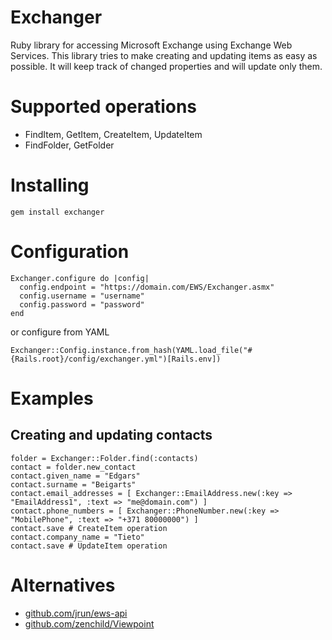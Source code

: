 Exchanger
=========

Ruby library for accessing Microsoft Exchange using Exchange Web Services.
This library tries to make creating and updating items as easy as possible.
It will keep track of changed properties and will update only them.

Supported operations
====================

* FindItem, GetItem, CreateItem, UpdateItem
* FindFolder, GetFolder


Installing
==========

    gem install exchanger

Configuration
=============

    Exchanger.configure do |config|
      config.endpoint = "https://domain.com/EWS/Exchanger.asmx"
      config.username = "username"
      config.password = "password"
    end

or configure from YAML

    Exchanger::Config.instance.from_hash(YAML.load_file("#{Rails.root}/config/exchanger.yml")[Rails.env])

Examples
========

Creating and updating contacts
------------------------------

    folder = Exchanger::Folder.find(:contacts)
    contact = folder.new_contact
    contact.given_name = "Edgars"
    contact.surname = "Beigarts"
    contact.email_addresses = [ Exchanger::EmailAddress.new(:key => "EmailAddress1", :text => "me@domain.com") ]
    contact.phone_numbers = [ Exchanger::PhoneNumber.new(:key => "MobilePhone", :text => "+371 80000000") ]
    contact.save # CreateItem operation
    contact.company_name = "Tieto"
    contact.save # UpdateItem operation

Alternatives
============

* [github.com/jrun/ews-api](http://github.com/jrun/ews-api)
* [github.com/zenchild/Viewpoint](http://github.com/zenchild/Viewpoint)
